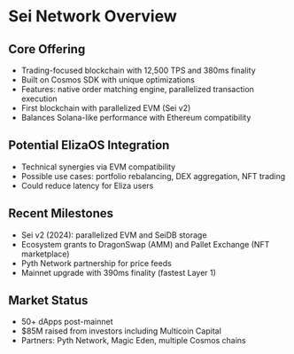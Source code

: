 # Sei Network Overview

## Core Offering
- Trading-focused blockchain with 12,500 TPS and 380ms finality
- Built on Cosmos SDK with unique optimizations
- Features: native order matching engine, parallelized transaction execution
- First blockchain with parallelized EVM (Sei v2)
- Balances Solana-like performance with Ethereum compatibility

## Potential ElizaOS Integration
- Technical synergies via EVM compatibility
- Possible use cases: portfolio rebalancing, DEX aggregation, NFT trading
- Could reduce latency for Eliza users

## Recent Milestones
- Sei v2 (2024): parallelized EVM and SeiDB storage
- Ecosystem grants to DragonSwap (AMM) and Pallet Exchange (NFT marketplace)
- Pyth Network partnership for price feeds
- Mainnet upgrade with 390ms finality (fastest Layer 1)

## Market Status
- 50+ dApps post-mainnet
- $85M raised from investors including Multicoin Capital
- Partners: Pyth Network, Magic Eden, multiple Cosmos chains
